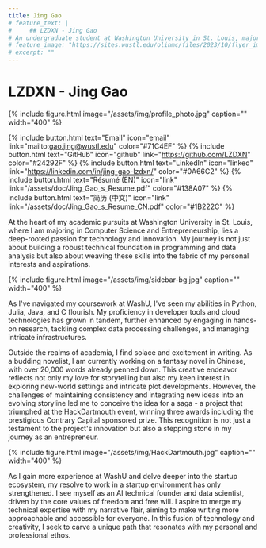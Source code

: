 ```yaml
---
title: Jing Gao
# feature_text: |
#     ## LZDXN - Jing Gao
# An undergraduate student at Washington University in St. Louis, majoring in Computer Science and Entrepreneurship.
# feature_image: "https://sites.wustl.edu/olinmc/files/2023/10/flyer_image_429596_linkedin_bannerswithcentennial_823145622_823145622.jpg.jpeg"
# excerpt: ""
---
```

# LZDXN - Jing Gao
{% include figure.html image="/assets/img/profile_photo.jpg" caption="" width="400" %}

{% include button.html text="Email" icon="email" link="mailto:gao.jing@wustl.edu" color="#71C4EF" %} {% include button.html text="GitHub" icon="github" link="https://github.com/LZDXN" color="#24292F" %} {% include button.html text="LinkedIn" icon="linked" link="https://linkedin.com/in/jing-gao-lzdxn/" color="#0A66C2" %} 
{% include button.html text="Résumé (EN)" icon="link" link="/assets/doc/Jing_Gao_s_Resume.pdf" color="#138A07" %} {% include button.html text="简历 (中文)" icon="link" link="/assets/doc/Jing_Gao_s_Resume_CN.pdf" color="#1B222C" %}

At the heart of my academic pursuits at Washington University in St. Louis, where I am majoring in Computer Science and Entrepreneurship, lies a deep-rooted passion for technology and innovation. My journey is not just about building a robust technical foundation in programming and data analysis but also about weaving these skills into the fabric of my personal interests and aspirations.


{% include figure.html image="/assets/img/sidebar-bg.jpg" caption="" width="400" %}


As I've navigated my coursework at WashU, I've seen my abilities in Python, Julia, Java, and C flourish. My proficiency in developer tools and cloud technologies has grown in tandem, further enhanced by engaging in hands-on research, tackling complex data processing challenges, and managing intricate infrastructures.


Outside the realms of academia, I find solace and excitement in writing. As a budding novelist, I am currently working on a fantasy novel in Chinese, with over 20,000 words already penned down. This creative endeavor reflects not only my love for storytelling but also my keen interest in exploring new-world settings and intricate plot developments. However, the challenges of maintaining consistency and integrating new ideas into an evolving storyline led me to conceive the idea for a saga - a project that triumphed at the HackDartmouth event, winning three awards including the prestigious Contrary Capital sponsored prize. This recognition is not just a testament to the project's innovation but also a stepping stone in my journey as an entrepreneur.


{% include figure.html image="/assets/img/HackDartmouth.jpg" caption="" width="400" %}


As I gain more experience at WashU and delve deeper into the startup ecosystem, my resolve to work in a startup environment has only strengthened. I see myself as an AI technical founder and data scientist, driven by the core values of freedom and free will. I aspire to merge my technical expertise with my narrative flair, aiming to make writing more approachable and accessible for everyone. In this fusion of technology and creativity, I seek to carve a unique path that resonates with my personal and professional ethos.


<!-- 
## Education
#### Washington University in St. Louis
> Aug. 2023 - Expected 2025
- *B.S in* **Computer Science (Primary)**
- *Double major in **Entrepreneurship***
- *Minor in **Mathematics***

## Technical Skills
- **Programming Languages:** Python, Julia, Java, C, HTML/CSS, JavaScript, Shell
- **Developer Tools:** VS Code, Git, Latex, Markdown, Google Cloud Platform, Amazon Web Service
- **Technologies/Frameworks:** Linux, GitHub, ReactJS, VueJS, WordPress
- **Languages:** 中文/Chinese (Native), English (Proficient), Esperanton/Esperanto (Intermediate), 日本語/Japanese (Beginner)

## Certification
- [Large Language Models: Foundation Models from the Ground Up](https://courses.edx.org/certificates/43a44d655fb0498dbb222278e10d22c5) - Databricks (edX), 2023
- [Large Language Models: Application through Production](https://courses.edx.org/certificates/8b772337ef45471eb1ba8a4f83cf43e4) - Databricks (edX), 2023
- [Mathematics for Machine Learning: Linear Algebra](https://coursera.org/share/e487b03b99dbdee21e67be90fef4c88b) - ICL (Coursera), 2022

## Experience
### Washington University in St. Louis
**Research Assistant**
Oct. 2023 - PRESENT, St. Louis, MO
- Utilized Julia programming language for developing and implementing data processing pipelines.
- Installed and maintained jupyter server application with encrypted token access.

### Research Institute of Tsinghua, Pearl River Delta
**Research Assistant & Project Manager Assistant**
Jun. 2022 - Aug. 2022, Guangzhou, Guangdong (China)
- Constructed & evaluated machine models in severe environment.
- Sampled & analyzed data, then Specified & optimized mathematical models.

## Publication
[same contribution]
Guo, J., & **Gao, J. (2022)**. *Comparison of Different Machine Learning Algorithms on Cell Classification with scRNA-seq after Principal Component Analysis*. 2022 7th International Conference on Intelligent Computing and Signal Processing (ICSP). [DOI](https://doi.org/10.1109/icsp54964.2022.9778439)

## Research & Projects
### AI Jailbreaking
*Large Language Model, Jailbreak*
Dec. 2023
Conducted comprehensive research into the mechanisms and limitations of large language models.

### [Stockfish Chess Analysis](https://github.com/LZDXN/Chess-Research-2023-Fall.git)
*Julia, Python, API, Data Analysis*
Apr. 2023
Developed an AI-powered assistant to solve pain points in the writing process.

## Honors & Prizes
- Hack WashU 2023 - Best Use of Google Cloud, 2023
- HackDartmouth VIII: Into The Multiverse - Contrary Capital - Start Up Prize, 2023
- American Mathematics Competition (AMC) 12 - First Place * 2 (A & B), 2021
- China Thinks Big (CTB) - National First Prize & Global Round Qualification, 2021 -->
